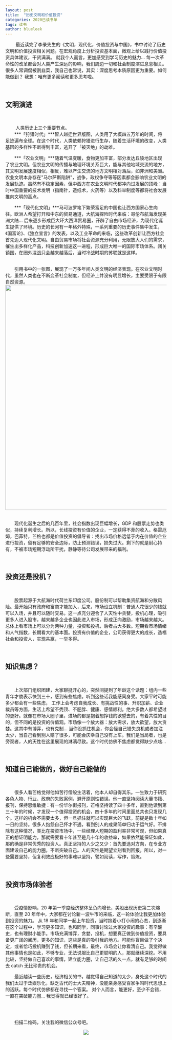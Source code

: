 ```yaml
---
layout: post
title:  "历史文明和价值投资"
categories: 2020已读书单
tags: 读书
author: blueleek
---
```

 
 
 &emsp;&emsp; 最近读完了李录先生的《文明，现代化，价值投资与中国》，书中讨论了历史文明和价值投资相关问题。在宏观角度上分析投资基本面，微观上给以践行价值投资具体建议，干货满满。
 就我个人而言，更加感受到学习历史的魅力... 每一次革命性的改革都会对人类产生深远的影响，我们周边一切和社会制度演进息息相关。很多人常调侃被割韭菜，我自己也常说，其实：深度思考本质原因更为重要。如何能做到？ 我想：唯有更多阅读和更多思考啦。












<br/>


## 文明演进

<br/>

&emsp;&emsp; 人类历史上三个重要节点。
<br/>
&emsp;&emsp;***「狩猎时代」***智人越迁世界版图，人类用了大概四五万年的时间，将足迹遍布全球。在这个时代，人类依赖狩猎进行生存，随着生活环境的改变，人类基因的多样性不断得到丰富，逃开了「被灭绝」的劫难。
<br/>

&emsp;&emsp;***「农业文明」***随着气温变暖，食物更加丰富，部分发达丘陵地区出现了农业文明。但农业文明的传播与地理环境关系巨大，能与其他地域交流的地方，其文明发展速度相似，相反，难以产生交流的地方文明相对落后，如非洲和美洲。农业文明本身存在"马尔萨斯陷阱"，战争，政权争夺等等因素都会影响农业文明的发展轨迹。虽然有不稳定因素，但中西方在农业文明时代都冲向过发展的顶峰：当时中国重要的技术发明（指南针，造纸术，火药等）以及科举制度等都将社会发展推向文明的高点。

&emsp;&emsp;***「现代化文明」***马可波罗笔下繁荣富足的中国也让西方国家心生向往。欧洲人希望打开和中东的贸易通道，大航海探险时代来临：哥伦布航海发现美洲大陆... 后来逐步形成巨大环大西洋贸易圈，开辟了自由市场经济，为现代化诞生提供了环境。历史的长河有一年格外特殊，一系列重要的历史事件集中发生，《国富论》、《独立宣言》的发表，以及工业革命的来临，这些改革创新让西方社会首先迈入现代化文明。自由贸易市场将社会资源充分利用，无限放大人们的需求，催生出多样化产品，科技创新加速这一进程，形成巨大唯一的国际市场体系。闭关锁国，在圈外混战只会越来越落后，当时冷战时期的苏联就是这样。


<br/>
&emsp;&emsp;引用书中的一张图，展现了一万多年间人类文明的经济表现。在农业文明时代，虽然人类也在不断变革社会制度，但经济上并没有明显增长，主要受限于有限自然资源。

<br/>

<div style="text-align: center">
<img width = "700" src="https://img-blog.csdnimg.cn/20200711003709347.png?x-oss-process=image/watermark,type_ZmFuZ3poZW5naGVpdGk,shadow_10,text_aHR0cHM6Ly9ibG9nLmNzZG4ubmV0L2hodGh3eA==,size_16,color_FFFFFF,t_70"/>
</div>

<br/>

&emsp;&emsp;现代化诞生之后的几百年里，社会指数出现巨幅增长，GDP 和股票走势也类似，持续复利增长。所以，长线投资有价值的企业，一定获得不菲的收入。格雷厄姆，巴菲特，芒格也都是价值投资的倡导者：找出市场价格远低于内在价值的企业进行投资，留有足够的安全边际，防止预测错误，损失过大。剩下的就是耐心持有，不被市场短期浮动所干扰，静静等待公司发展带来的福利。


<br/>

## 投资还是投机？

<br/>

&emsp;&emsp;股票起源于大航海时代荷兰东印度公司。股份制可以帮助集资航海和分散风险。最开始只有政府和富商才能加入，后来，市场设立机制：普通人花很少的钱就可以入场，并且可以随时交易。这一点充分迎合了人天性中贪婪，投机心理，吸引更多人进入股市，越来越多企业也因此进入市场，形成正向激励，市场越来越大。总体上看市场上可以分为两种力量，投资和投机，后者占大多数。短期看市场情绪和人气指数，长期看大的基本面。投资有价值的企业，公司获得更大的成长，造福社会和投资人，实现共赢，一举多得。

<br/>

## 知识焦虑？

<br/>

&emsp;&emsp;上次部门组织团建，大家聊挺开心的，突然间提到了年龄这个话题：组内一些青年才俊表示快到三十，感到有些焦虑。听到这些话我能感同身受。大家平时可能多少都会有一些焦虑，
工作上会考虑自我成长、有挑战性的事、升职加薪、企业裁员等方面，生活上希望不秃顶、不肥胖、健康、感情顺利。绝大多数人都希望过的更好。就像在市场大圈子里，进场的都是抱着想挣钱的欲望去的，有着共性的目的，但不同的是投资的价值观。市场像一个放大器：放大需求，放大欲望，放大贪婪。这其中有博弈，也有克制... 当你没抓住机会，你会怪自己错失良机或者加注太少，当自己看到别人赔了很多，可能会庆幸自己没有上车。我们是当局者，也是旁观者，人的天性在这里展现的淋漓尽致。这个时代仿佛不焦虑都觉得缺少点啥...

<br/>

## 知道自己能做的，做好自己能做的
<br/>


&emsp;&emsp;很多人看芒格觉得他如苦行僧般生活着，他本人却自得其乐。一生致力于研究各色人物、行业、政府的失败案例，避开原则性错误。他一直坚持阅读大量书籍、报刊，保持思维敏捷：有一份华尔街报刊，芒格坚持读了四十多年，直到他读到第三十年的时候，才发现一个值得投资的机会，四十多年的时间里面总共也只发现几个。这样的机会不需要太多，但一旦抓住就可以实现巨大的飞跃，前提是数十年如一日的坚持。很多人抱怨自己怀才不遇，看到别人的成果简单归功于运气好。不排除有这种情况，类比在投资市场中，一些经理人短期的盈利率非常可观，但如果真正的想证明能力，那就需要看十年甚至是几十年的收益率，如果依然能保证如此，那的确是非常优秀的投资人。真正坚持的人少之又少：首先要选对方向，在专业方面建设自己的能力圈，不断突破自己。人的天性是期望立刻看到回报，所以，对一些需要坚持，但复利效应极好的事难以坚持，譬如阅读，写作，锻炼。

<br/>

## 投资市场体验者
<br/>

&emsp;&emsp;受疫情影响，20 年第一季度经济整体呈负向增长，美股出现历史第二次熔断，直至 20 年年中，大家都在讨论新一波牛市的来临，这一轮体验让我更加体验到投资的魅力。
从 18 年和同学一起上车投资，当时抱着小打小闹的心态，到逐渐在这个过程中，学习更多知识，也和同学，同事讨论过大家投资的趣事：有辛酸史，也有理财小能手。市场充满博弈，贪婪，投机，想要真正做到价值投资，要具备更广阔的阅历，更多的知识，这些是真的吸引我的地方。可能你盲目做了个决定，或者恰巧投机赚到了钱，但长期来看，最终，市场会让你看清自己。我觉得做其他事情也是如此，不够专业，无法说服比自己更聪明的人，那就继续深挖。不用比较，坚持做自己喜欢的事情，建立能力圈，让自己活的久一点，就有足够的时间去 catch 
无比珍贵的机会。

&emsp;&emsp;最近越读一些历史，经济相关的书，越觉得自己知道的太少，身处这个时代的我们太过于泛娱乐化，缺乏古代的士大夫精神，没能亲身感受百家争鸣时代思想上的活跃。每个时代仿佛都在寻找一个答案。
对个人而言，能更好，至少不会错，一直在突破能力圈... 我觉得就已经很好了。

<br/>
<br/>



&emsp;&emsp;扫描二维码，关注我的微信公众号吧。<br/>
<div style="text-align: center">
<img src="https://pic1.zhimg.com/80/v2-e9a8c6db60c6ed251ad46fa464063dac_hd.jpg"/>
</div>

